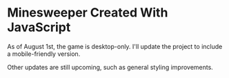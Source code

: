 # Minesweeper Created With JavaScript

As of August 1st, the game is desktop-only. I'll update the project to include a mobile-friendly version.

Other updates are still upcoming, such as general styling improvements. 
